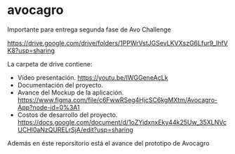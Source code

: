 # avocagro
Importante para entrega segunda fase de Avo Challenge

  https://drive.google.com/drive/folders/1PPWrVstJGSevLKVXszG6Lfur9_IhfVK8?usp=sharing

La carpeta de drive contiene:
- Vídeo presentación.  https://youtu.be/IWGGeneAcLk
- Documentación del proyecto. 
- Avance del Mockup de la aplicación.  https://www.figma.com/file/c6FwwRSeg4HjcSC6kgMXtm/Avocagro-App?node-id=0%3A1
- Costos de desarrollo del proyecto. https://docs.google.com/document/d/1oZYidxnxEky44k25Uw_35XLNVcUCHl0aNzQURELrSjA/edit?usp=sharing

Además en éste reporsitorio está el avance del prototipo de Avocagro


